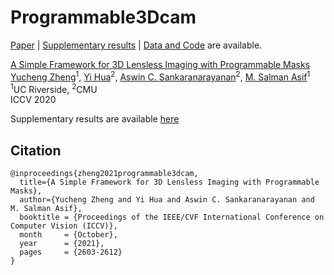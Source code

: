 # Programmable3Dcam

[Paper](https://arxiv.org/abs/2108.07966) | [Supplementary results](https://docs.google.com/presentation/d/1PNy68fGyZ-ODnJGnREp-DS7CG9_T7X7-/edit?usp=sharing&ouid=108740811063534294897&rtpof=true&sd=true) | [Data and Code](https://drive.google.com/drive/folders/1e3SMztbmvhaGaL-qm6jMBqLeliWeyvzK?usp=sharing) are available.

[A Simple Framework for 3D Lensless Imaging with Programmable Masks](https://arxiv.org/abs/2108.07966)  
 [Yucheng Zheng]()<sup>1</sup>,
 [Yi Hua]()<sup>2</sup>,
 [Aswin C. Sankaranarayanan](https://users.ece.cmu.edu/~saswin/)<sup>2</sup>,
 [M. Salman Asif](https://intra.ece.ucr.edu/~sasif/)<sup>1</sup> <br>
 <sup>1</sup>UC Riverside, <sup>2</sup>CMU <br> 
 ICCV 2020

Supplementary results are available [here](https://docs.google.com/presentation/d/1PNy68fGyZ-ODnJGnREp-DS7CG9_T7X7-/edit?usp=sharing&ouid=108740811063534294897&rtpof=true&sd=true)


## Citation

```
@inproceedings{zheng2021programmable3dcam,
  title={A Simple Framework for 3D Lensless Imaging with Programmable Masks},
  author={Yucheng Zheng and Yi Hua and Aswin C. Sankaranarayanan and M. Salman Asif},
  booktitle = {Proceedings of the IEEE/CVF International Conference on Computer Vision (ICCV)},
  month     = {October},
  year      = {2021},
  pages     = {2603-2612}
}
```
